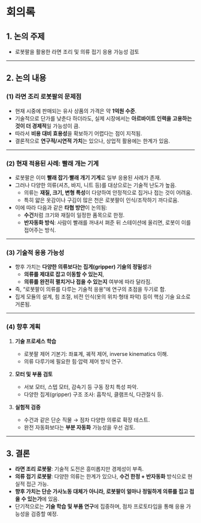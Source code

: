 # 회의록

## 1. 논의 주제
- 로봇팔을 활용한 라면 조리 및 의류 접기 응용 가능성 검토  

---

## 2. 논의 내용

### (1) 라면 조리 로봇팔의 문제점
- 현재 시중에 판매되는 유사 상품의 가격은 약 **1억원 수준**.  
- 기술적으로 단가를 낮춘다 하더라도, 실제 시장에서는 **아르바이트 인력을 고용하는 것이 더 경제적**일 가능성이 큼.  
- 따라서 **비용 대비 효용성**을 확보하기 어렵다는 점이 지적됨.  
- 결론적으로 **연구적/시연적 가치**는 있으나, 상업적 활용에는 한계가 있음.  

---

### (2) 현재 적용된 사례: 빨래 개는 기계
- 로봇팔은 이미 **빨래 잡기·빨래 개기 기계**로 일부 응용된 사례가 존재.  
- 그러나 다양한 의류(셔츠, 바지, 니트 등)를 대상으로는 기술적 난도가 높음.  
  - 의류는 **재질, 크기, 변형 특성**이 다양하여 안정적으로 집거나 접는 것이 어려움.  
  - 특히 얇은 옷감이나 구김이 많은 천은 로봇팔이 인식/조작하기 까다로움.  
- 이에 따라 다음과 같은 **타협 방안**이 논의됨:  
  - **수건**처럼 크기와 재질이 일정한 품목으로 한정.  
  - **반자동화 방식**: 사람이 빨래를 꺼내서 펴준 뒤 스테이션에 올리면, 로봇이 이를 접어주는 방식.

---

### (3) 기술적 응용 가능성
- 향후 가치는 **다양한 의류보다는 집게(gripper) 기술의 정밀성**과  
  - **의류를 제대로 잡고 이동할 수 있는지**,  
  - **의류를 완전히 펼치거나 접을 수 있는지** 여부에 따라 달라짐.  
- 즉, “로봇팔이 의류를 다루는 기술적 응용”에 연구의 초점을 두기로 함.  
- 집게 모듈의 설계, 힘 조절, 비전 인식(옷의 위치·형태 파악) 등이 핵심 기술 요소로 거론됨.  

---

### (4) 향후 계획
1. **기술 프로세스 학습**  
   - 로봇팔 제어 기본기: 좌표계, 궤적 제어, inverse kinematics 이해.  
   - 의류 다루기에 필요한 힘·압력 제어 방식 연구.  

2. **모터 및 부품 검토**  
   - 서보 모터, 스텝 모터, 감속기 등 구동 장치 특성 파악.  
   - 다양한 집게(gripper) 구조 조사: 흡착식, 클램프식, 다관절식 등.  

3. **실험적 검증**  
   - 수건과 같은 단순 직물 → 점차 다양한 의류로 확장 테스트.  
   - 완전 자동화보다는 **부분 자동화** 가능성을 우선 검토.  
---

## 3. 결론
- **라면 조리 로봇팔**: 기술적 도전은 흥미롭지만 경제성이 부족.  
- **의류 접기 로봇팔**: 다양한 의류는 한계가 있으나, **수건 한정 + 반자동화** 방식으로 현실적 접근 가능.  
- **향후 가치는 단순 가사노동 대체가 아니라, 로봇팔이 얼마나 정밀하게 의류를 집고 접을 수 있는가**에 있음.  
- 단기적으로는 **기술 학습 및 부품 연구**에 집중하며, 점차 프로토타입을 통해 응용 가능성을 검증할 예정.
